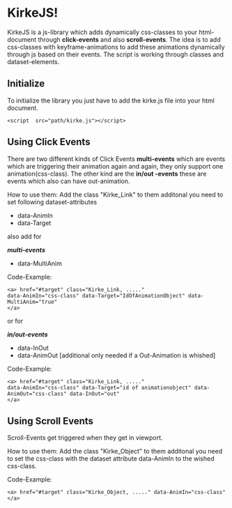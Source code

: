 # KirkeJS!

KirkeJS is a js-library which adds dynamically css-classes to your html-document through **click-events** and also **scroll-events**.  The idea is to add css-classes with keyframe-animations to add these animations dynamically through js based on their events. The script is working through classes and dataset-elements.

## Initialize

To initialize the library you just have to add the kirke.js file into your html document.

    <script  src="path/kirke.js"></script>

## Using Click Events

There are two different kinds of Click Events **multi-events** which are events which are triggering their animation again and again, they only support one animation(css-class). The other kind are the **in/out -events** these are events which also can have out-animation.

How to use them:
Add the class "Kirke_Link" to them additonal you need to set following dataset-attributes

 - data-AnimIn
 - data-Target

also add for

***multi-events***

 - data-MultiAnim
 
 Code-Example:
 
    <a> href="#target" class="Kirke_Link, ....." 
    data-AnimIn="css-class" data-Target="IdOfAnimationObject" data-MultiAnim="true"
    </a>

 

or for

***in/out-events***

 - data-InOut
 - data-AnimOut [additional only needed if a Out-Animation is whished]
 
 Code-Example:

    <a> href="#target" class="Kirke_Link, ....."
    data-AnimIn="css-class" data-Target="id of animationobject" data-AnimOut="css-class" data-InOut="out"  
    </a>
    
## Using Scroll Events

Scroll-Events get triggered when they get in viewport.

How to use them:
Add the class "Kirke_Object" to them additonal you need to set the css-class with the dataset attribute
data-AnimIn to the wished css-class.

Code-Example:

    <a> href="#target" class="Kirke_Object, ....." data-AnimIn="css-class" </a>



